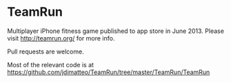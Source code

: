 TeamRun
=======

Multiplayer iPhone fitness game published to app store in June 2013.  Please visit http://teamrun.org/ for more info.

Pull requests are welcome.

Most of the relevant code is at https://github.com/jdimatteo/TeamRun/tree/master/TeamRun/TeamRun
